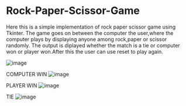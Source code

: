 # Rock-Paper-Scissor-Game
Here this is a simple implementation of rock paper scissor game using Tkinter.
The game goes on between the computer the user,where the computer plays by displaying anyone among rock,paper or scissor randomly.
The output is diplayed whether the match is a tie or computer won or player won.After this the user can use reset to play again.

![image](https://user-images.githubusercontent.com/87848503/190919426-175dc568-c3d4-4c05-bcf8-dd7ba072436f.png)

COMPUTER WIN
![image](https://user-images.githubusercontent.com/87848503/190919448-703b3b6e-167f-4b00-822d-12b199ac94e4.png)

PLAYER WIN
![image](https://user-images.githubusercontent.com/87848503/190919468-dd073f30-845a-45cf-931a-90bad512d387.png)

TIE
![image](https://user-images.githubusercontent.com/87848503/190919486-ea5a9b26-af45-484f-bc87-fd810df13104.png)
